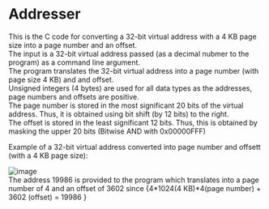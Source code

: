 # Addresser
This is the C code for converting a 32-bit virtual address with a 4 KB page size into a page number and an offset. <br/>
The input is a 32-bit virtual address passed (as a decimal nubmer to the program) as a command line argument. <br/>
The program translates the 32-bit virtual address into a page number (with page size 4 KB) and and offset. <br/>
Unsigned integers (4 bytes) are used for all data types as the addresses, page numbers and offsets are positive. <br/>
The page number is stored in the most significant 20 bits of the virtual address. Thus, it is obtained using bit shift (by 12 bits) to the right.<br/>
The offset is stored in the least significant 12 bits. Thus, this is obtained by masking the upper 20 bits (Bitwise AND with 0x00000FFF)

Example of a 32-bit virtual address converted into page number and offsett (with a 4 KB page size): <br/>

![image](https://user-images.githubusercontent.com/60248071/141734043-0ad13cca-5315-4190-b942-c014e4d61ef3.png)
<br/> The address 19986 is provided to the program which translates into a page number of 4 and an offset of 3602 since {4*1024(4 KB)*4(page number) + 3602 (offset) = 19986 } 
